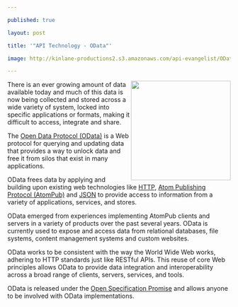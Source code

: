 ---
published: true
layout: post
title: '"API Technology - OData"'
image: http://kinlane-productions2.s3.amazonaws.com/api-evangelist/OData_Protocol.png
---

<a title="Open Data Protocol" href="http://www.odata.org/"><img class="c1" src="https://kinlane-productions2.s3.amazonaws.com/api-evangelist/OData_Protocol.png" alt="" width="225" align="right" /></a>There is an ever growing amount of data available today and much of this data is now being collected and stored across a wide variety of system, locked into specific applications or formats, making it difficult to access, integrate and share.
<p>The <a title="Open Data Protocol" href="http://www.odata.org/">Open Data Protocol (OData)</a> is a Web protocol for querying and updating data that provides a way to unlock data and free it from silos that exist in many applications.
<p>OData frees data by applying and building upon existing web technologies like <a title="HTTP" href="https://en.wikipedia.org/wiki/Hypertext_Transfer_Protocol">HTTP</a>, <a title="Atom Publishing Protocoal" href="https://en.wikipedia.org/wiki/Atom_(standard)">Atom Publishing Protocol (AtomPub)</a> and <a title="JSON" href="http://blog.apievangelist.com/2011/01/27/api-technology-json/">JSON</a> to provide access to information from a variety of applications, services, and stores.
<p>OData emerged from experiences implementing AtomPub clients and servers in a variety of products over the past several years. OData is currently used to expose and access data from relational databases, file systems, content management systems and custom websites.
<p>OData works to be consistent with the way the World Wide Web works, adhering to HTTP standards just like RESTful APIs. This reuse of core Web principles allows OData to provide data integration and interoperability across a broad range of clients, servers, services, and tools.
<p>OData is released under the <a title="Open Specification Promise" href="https://www.microsoft.com/interop/osp/default.mspx">Open Specification Promise</a> and allows anyone to be involved with OData implementations.


